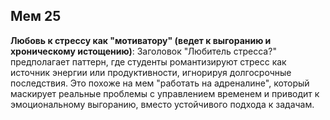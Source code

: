## Мем 25

**Любовь к стрессу как "мотиватору" (ведет к выгоранию и хроническому истощению)**: Заголовок "Любитель стресса?" предполагает паттерн, где студенты романтизируют стресс как источник энергии или продуктивности, игнорируя долгосрочные последствия. Это похоже на мем "работать на адреналине", который маскирует реальные проблемы с управлением временем и приводит к эмоциональному выгоранию, вместо устойчивого подхода к задачам.